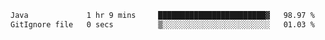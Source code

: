 <!--START_SECTION:waka-->

```txt
Java             1 hr 9 mins     ████████████████████████▓   98.97 %
GitIgnore file   0 secs          ▒░░░░░░░░░░░░░░░░░░░░░░░░   01.03 %
```

<!--END_SECTION:waka-->
